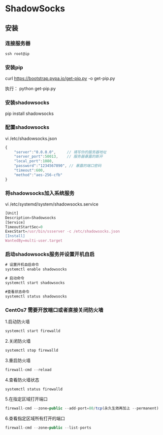# ShadowSocks

## 安装

### 连接服务器

```js
ssh root@ip
```

### 安装pip

curl https://bootstrap.pypa.io/get-pip.py -o get-pip.py

执行： python get-pip.py

### 安装shadowsocks

pip install shadowsocks

### 配置shadowsocks

vi /etc/shadowsocks.json

```js
{
    "server":"0.0.0.0",     // 填写你的服务器地址
    "server_port":50013,    // 服务器暴露的断开
    "local_port":1080,
    "password":"1234567890", // 暴露的端口密码
    "timeout":600,
    "method":"aes-256-cfb"
}
```

### 将shadowsocks加入系统服务

vi /etc/systemd/system/shadowsocks.service

```js
[Unit]
Description=Shadowsocks
[Service]
TimeoutStartSec=0
ExecStart=/usr/bin/ssserver -c /etc/shadowsocks.json
[Install]
WantedBy=multi-user.target
```

### 启动shadowsocks服务并设置开机自启

```js
# 设置开机自启命令
systemctl enable shadowsocks

# 启动命令
systemctl start shadowsocks

#查看状态命令
systemctl status shadowsocks
```

### CentOs7 需要开放端口或者直接关闭防火墙

1.启动防火墙

```js
systemctl start firewalld
```

2.关闭防火墙

```js
systemctl stop firewalld
```

3.重启防火墙

```js
firewall-cmd --reload
```

4.查看防火墙状态

```js
systemctl status firewalld
```

5.在指定区域打开端口

```js
firewall-cmd --zone=public --add-port=80/tcp(永久生效再加上 --permanent)
```

6.查看指定区域所有打开的端口

```js
firewall-cmd --zone=public --list-ports
```

